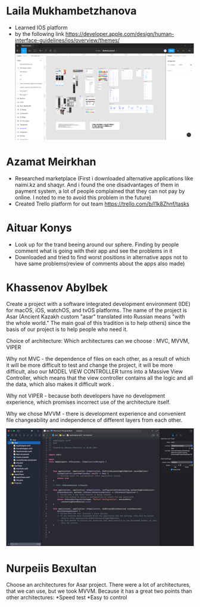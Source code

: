 # Laila Mukhambetzhanova
* Learned IOS platform
* by the following link https://developer.apple.com/design/human-interface-guidelines/ios/overview/themes/
![alt text](../images/design/design_project.png)
# Azamat Meirkhan
* Researched marketplace (First i downloaded alternative applications like naimi.kz and shaqyr. And i found the one disadvantages of them in payment system, a lot of people complained that they can not pay by online. I noted to me to avoid this problem in the future)
* Created Trello platform for out team https://trello.com/b/l1k8Zhnf/tasks
# Aituar Konys
* Look up for the trand beeing around our sphere. Finding by people comment what is going with their app and see the problems in it
* Downloaded and tried to find worst positions in alternative apps not to have same problems(review of comments about the apps also made)

# Khassenov Abylbek
Create a project with a software integrated development environment (IDE) for macOS, iOS, watchOS, and tvOS platforms. The name of the project is Asar (Ancient Kazakh custom "asar" translated into Russian means "with the whole world." The main goal of this tradition is to help others) since the basis of our project is to help people who need it.

Choice of architecture:
Which architectures can we choose : MVC, MVVM, VIPER

Why not MVC - the dependence of files on each other, as a result of which it will be more difficult to test and change the project, it will be more difficult, also our MODEL VIEW CONTROLLER turns into a Massive View Controller, which means that the view controller contains all the logic and all the data, which also makes it difficult work .

Why not VIPER - because both developers have no development experience, which promises incorrect use of the architecture itself.

Why we chose MVVM - there is development experience and convenient file changeability and independence of different layers from each other.

![alt text](../images/ios/x-codeProject.jpeg)

# Nurpeiis Bexultan

Choose an architectures for Asar project. There were a lot of architectures, that we can use, but we took MVVM. Because it has a great two points than other architectures:
    *Speed test
    *Easy to control
